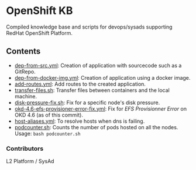# OpenShift KB
Compiled knowledge base and scripts for devops/sysads supporting RedHat OpenShift Platform.

## Contents
* [dep-from-src.yml](dep-from-src.yml): Creation of application with sourcecode such as a GitRepo.
* [dep-from-docker-img.yml](dep-from-docker-img.yml): Creation of application using a docker image.
* [add-routes.yml](add-routes.yml): Add routes to the created application.
* [transfer-files.sh](transfer-files.sh): Transfer files between containers and the local machine.
* [disk-pressure-fix.sh](disk-pressure-fix.sh): Fix for a specific node's disk pressure.
* [okd-4.6-efs-provisioner-error-fix.yml](okd-4.6-efs-provisioner-error-fix.yml): Fix for _EFS Provisionner Error_ on OKD 4.6 (as of this commit).
* [host-aliases.yml](host-aliases.yml): To resolve hosts when dns is failing.
* [podcounter.sh](podcounter.sh): Counts the number of pods hosted on all the nodes. Usage: `bash podcounter.sh`

### Contributors
L2 Platform / SysAd
